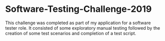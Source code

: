 # Software-Testing-Challenge-2019
This challenge was completed as part of my application for a software tester role. It consisted of some exploratory manual testing followed by the creation of some test scenarios and completion of a test script.

